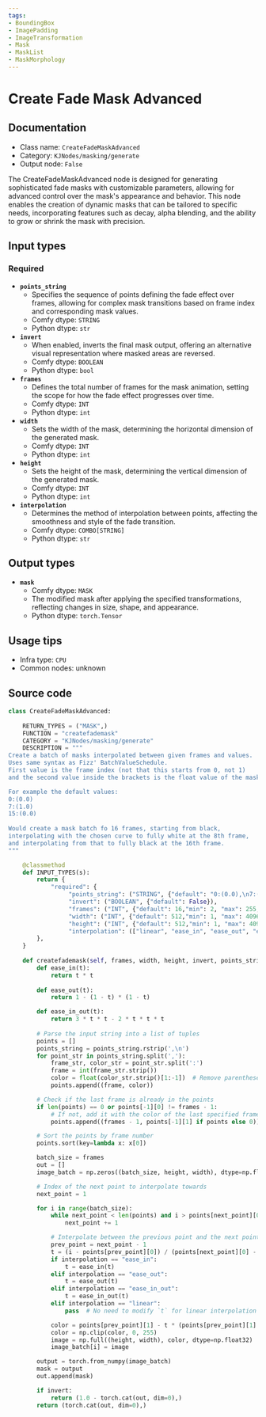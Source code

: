 ```yaml
---
tags:
- BoundingBox
- ImagePadding
- ImageTransformation
- Mask
- MaskList
- MaskMorphology
---
```


# Create Fade Mask Advanced
## Documentation
- Class name: `CreateFadeMaskAdvanced`
- Category: `KJNodes/masking/generate`
- Output node: `False`

The CreateFadeMaskAdvanced node is designed for generating sophisticated fade masks with customizable parameters, allowing for advanced control over the mask's appearance and behavior. This node enables the creation of dynamic masks that can be tailored to specific needs, incorporating features such as decay, alpha blending, and the ability to grow or shrink the mask with precision.
## Input types
### Required
- **`points_string`**
    - Specifies the sequence of points defining the fade effect over frames, allowing for complex mask transitions based on frame index and corresponding mask values.
    - Comfy dtype: `STRING`
    - Python dtype: `str`
- **`invert`**
    - When enabled, inverts the final mask output, offering an alternative visual representation where masked areas are reversed.
    - Comfy dtype: `BOOLEAN`
    - Python dtype: `bool`
- **`frames`**
    - Defines the total number of frames for the mask animation, setting the scope for how the fade effect progresses over time.
    - Comfy dtype: `INT`
    - Python dtype: `int`
- **`width`**
    - Sets the width of the mask, determining the horizontal dimension of the generated mask.
    - Comfy dtype: `INT`
    - Python dtype: `int`
- **`height`**
    - Sets the height of the mask, determining the vertical dimension of the generated mask.
    - Comfy dtype: `INT`
    - Python dtype: `int`
- **`interpolation`**
    - Determines the method of interpolation between points, affecting the smoothness and style of the fade transition.
    - Comfy dtype: `COMBO[STRING]`
    - Python dtype: `str`
## Output types
- **`mask`**
    - Comfy dtype: `MASK`
    - The modified mask after applying the specified transformations, reflecting changes in size, shape, and appearance.
    - Python dtype: `torch.Tensor`
## Usage tips
- Infra type: `CPU`
- Common nodes: unknown


## Source code
```python
class CreateFadeMaskAdvanced:
    
    RETURN_TYPES = ("MASK",)
    FUNCTION = "createfademask"
    CATEGORY = "KJNodes/masking/generate"
    DESCRIPTION = """
Create a batch of masks interpolated between given frames and values. 
Uses same syntax as Fizz' BatchValueSchedule.
First value is the frame index (not that this starts from 0, not 1) 
and the second value inside the brackets is the float value of the mask in range 0.0 - 1.0  

For example the default values:  
0:(0.0)  
7:(1.0)  
15:(0.0)  
  
Would create a mask batch fo 16 frames, starting from black, 
interpolating with the chosen curve to fully white at the 8th frame, 
and interpolating from that to fully black at the 16th frame.
"""

    @classmethod
    def INPUT_TYPES(s):
        return {
            "required": {
                 "points_string": ("STRING", {"default": "0:(0.0),\n7:(1.0),\n15:(0.0)\n", "multiline": True}),
                 "invert": ("BOOLEAN", {"default": False}),
                 "frames": ("INT", {"default": 16,"min": 2, "max": 255, "step": 1}),
                 "width": ("INT", {"default": 512,"min": 1, "max": 4096, "step": 1}),
                 "height": ("INT", {"default": 512,"min": 1, "max": 4096, "step": 1}),
                 "interpolation": (["linear", "ease_in", "ease_out", "ease_in_out"],),
        },
    } 
    
    def createfademask(self, frames, width, height, invert, points_string, interpolation):
        def ease_in(t):
            return t * t
        
        def ease_out(t):
            return 1 - (1 - t) * (1 - t)

        def ease_in_out(t):
            return 3 * t * t - 2 * t * t * t
        
        # Parse the input string into a list of tuples
        points = []
        points_string = points_string.rstrip(',\n')
        for point_str in points_string.split(','):
            frame_str, color_str = point_str.split(':')
            frame = int(frame_str.strip())
            color = float(color_str.strip()[1:-1])  # Remove parentheses around color
            points.append((frame, color))

        # Check if the last frame is already in the points
        if len(points) == 0 or points[-1][0] != frames - 1:
            # If not, add it with the color of the last specified frame
            points.append((frames - 1, points[-1][1] if points else 0))

        # Sort the points by frame number
        points.sort(key=lambda x: x[0])

        batch_size = frames
        out = []
        image_batch = np.zeros((batch_size, height, width), dtype=np.float32)

        # Index of the next point to interpolate towards
        next_point = 1

        for i in range(batch_size):
            while next_point < len(points) and i > points[next_point][0]:
                next_point += 1

            # Interpolate between the previous point and the next point
            prev_point = next_point - 1
            t = (i - points[prev_point][0]) / (points[next_point][0] - points[prev_point][0])
            if interpolation == "ease_in":
                t = ease_in(t)
            elif interpolation == "ease_out":
                t = ease_out(t)
            elif interpolation == "ease_in_out":
                t = ease_in_out(t)
            elif interpolation == "linear":
                pass  # No need to modify `t` for linear interpolation

            color = points[prev_point][1] - t * (points[prev_point][1] - points[next_point][1])
            color = np.clip(color, 0, 255)
            image = np.full((height, width), color, dtype=np.float32)
            image_batch[i] = image

        output = torch.from_numpy(image_batch)
        mask = output
        out.append(mask)

        if invert:
            return (1.0 - torch.cat(out, dim=0),)
        return (torch.cat(out, dim=0),)

```
